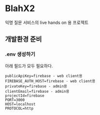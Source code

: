 # BlahX2
익명 질문 서비스의 live hands on 용 프로젝트

## 개발환경 준비

### .env 생성하기
아래 필드가 모두 필요하다.
```
publicApiKey=firebase - web client용
FIREBASE_AUTH_HOST=firebase - web client용
privateKey=firebase - admin용
clientEmail=firebase - admin용
projectId=firebase
PORT=3000
HOST=localhost
PROTOCOL=http
```
